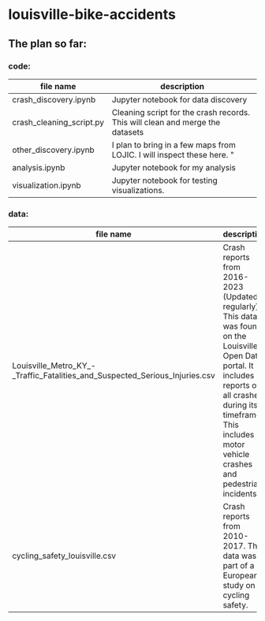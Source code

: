 # louisville-bike-accidents

## The plan so far:

### code:

| file name | description |
|-----------|--------------|
|crash_discovery.ipynb| Jupyter notebook for data discovery |
|crash_cleaning_script.py | Cleaning script for the crash records. This will clean and merge the datasets |
|other_discovery.ipynb | I plan to bring in a few maps from LOJIC. I will inspect these here. "
|analysis.ipynb | Jupyter notebook for my analysis|
|visualization.ipynb | Jupyter notebook for testing visualizations. |

### data:

| file name | description |
|-----------|-------------|
| Louisville_Metro_KY_-_Traffic_Fatalities_and_Suspected_Serious_Injuries.csv | Crash reports from 2016-2023 (Updated regularly). This data was found on the Louisville Open Data portal. It includes reports of all crashes during its timeframe. This includes motor vehicle crashes and pedestrian incidents. |
| cycling_safety_louisville.csv | Crash reports from 2010-2017. This data was part of a European study on cycling safety. |
